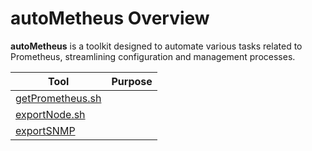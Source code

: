 # autoMetheus Overview

**autoMetheus** is a toolkit designed to automate various tasks related to Prometheus, streamlining configuration and management processes.

| Tool | Purpose |
| --- | --- |
| [getPrometheus.sh](https://github.com/JonmarCorpuz/autoMetheus/blob/main/getPrometheus.sh) | |
| [exportNode.sh](https://github.com/JonmarCorpuz/autoMetheus/blob/main/exportNode.sh) | |
| [exportSNMP](https://github.com/JonmarCorpuz/autoMetheus/blob/main/exportSNMP.sh) | |
